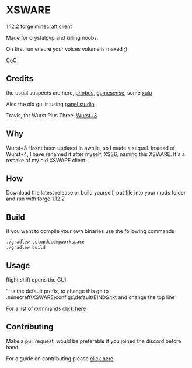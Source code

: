 
# XSWARE

1.12.2 forge minecraft client

Made for crystalpvp and killing noobs.

On first run ensure your voices volume is maxed ;)

[CoC](CODE_OF_CONDUCT.md)

## Credits

the usual suspects are here, [phobos](https://github.com/Hqrion/Phobos-1.9.0-BUILDABLE-SRC), [gamesense](https://github.com/IUDevman/gamesense-client), some [xulu](https://github.com/Elementars/Xulu-v1.5.2)

Also the old gui is using [panel studio](https://github.com/lukflug/PanelStudio/)

Travis, for Wurst Plus Three, [Wurst+3](https://github.com/TrvsF/wurst-plus-three/)

## Why

Wurst+3 Hasnt been updated in awhile, so I made a sequel. Instead of Wurst+4, I have renamed it after myself, XSS6, naming this XSWARE. It's a remake of my old XSWARE client.

## How

Download the latest release or build yourself, put file into your mods folder and run with forge 1.12.2

## Build

If you want to compile your own binaries use the following commands


```bash
./gradlew setupdecompworkspace
./gradlew build
```

## Usage

Right shift opens the GUI

'.' is the default prefix, to change this go to .minecraft\XSWARE\configs\default\BINDS.txt and change the top line

For a list of commands [click here](Commands.md)

## Contributing
Make a pull request, would be preferable if you joined the discord before hand

For a guide on contributing please [click here](CONTRIBUTING.md) 
